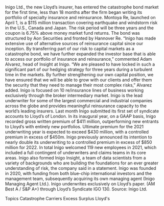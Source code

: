 Inigo Ltd., the new Lloyd’s insurer, has entered the catastrophe bond market for the first time, less than 18 months after the firm began writing its portfolio of specialty insurance and reinsurance.
Montoya Re, launched on April 1, is a $115 million transaction covering earthquake and windstorm risk in the U.S., Canada and Japan. The risk period will be three years and the coupon is 6.75% above money market fund returns. The bond was structured by Aon Securities and fronted by Hannover Re.
“Inigo has made extensive use of alternative sources of reinsurance capital since our inception. By transferring part of our risk to capital markets as a catastrophe bond, we have further expanded the investor base that is able to access our portfolio of insurance and reinsurance,” commented Adam Alvarez, head of Insight at Inigo.
“We are pleased to have locked in such a significant part of our hedging strategy for three years during a turbulent time in the markets. By further strengthening our own capital position, we have ensured that we will be able to grow with our clients and offer them the security that they need to manage their most complex risks,” Alvarez added.
Inigo is focused on 10 re/insurance lines of business working exclusively through the broker intermediary market. Inigo is the lead underwriter for some of the largest commercial and industrial companies across the globe and provides meaningful reinsurance capacity to the world’s leading insurers.
Last month Inigo submitted its first set of syndicate accounts to Lloyd’s of London. In its inaugural year, on a GAAP basis, Inigo recorded gross written premium of $411 million, outperforming new entrants to Lloyd’s with entirely new portfolios. Ultimate premium for the 2021 underwriting year is expected to exceed $430 million, with a controlled premium in excess of $450m. Inigo previously announced its intention to nearly double its underwriting to a controlled premium in excess of $850 million for 2022.
In total Inigo welcomed 119 new employees in 2021, which included a full contingent of underwriters and claims teams in its core areas. Inigo also formed Inigo Insight, a team of data scientists from a variety of backgrounds who are building the foundations for an ever greater understanding of risk, the company said in a statement.
Inigo was founded in 2020, with funding from both blue-chip international investors and the management team, subsequently acquiring its own managing agent (Inigo Managing Agent Ltd.). Inigo underwrites exclusively on Lloyd’s paper. (AM Best A / S&P A+) through Lloyd’s Syndicate IGO 130.
Source: Inigo Ltd.

Topics
Catastrophe
Carriers
Excess Surplus
Lloyd's
